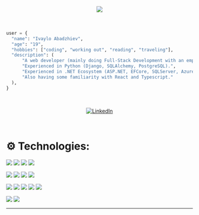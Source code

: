 <h1 align="center">
  <a href="https://git.io/typing-svg">
        <img src="https://readme-typing-svg.herokuapp.com?color=FFA500&size=30&duration=3500&center=true&lines=Hello;My+name+is+Ivaylo.;Web+Developer.;Welcome+to+my+profile">
</h1>

<br>

```py
user = {
  "name": "Ivaylo Abadzhiev",
  "age": "19",
  "hobbies": ["coding", "working out", "reading", "traveling"],
  "description": (
      "A web developer (mainly doing Full-Stack Development with an emphasis on Backend Development)."
      "Experienced in Python (Django, SQLAlchemy, PostgreSQL).",
      "Experienced in .NET Ecosystem (ASP.NET, EFCore, SQLServer, Azure)",
      "Also having some familiarity with React and Typescript."
  ),
}
```

<br>

<p align="center">
    <a href="https://www.linkedin.com/in/ivaylo-abadzhiev-8aa33722a/" target="_blank"><img alt="LinkedIn" src="https://img.shields.io/badge/-LinkedIn-0077B5?style=for-the-badge&logo=Linkedin&logoColor=white"></a>
</p>

<br>

# ⚙️ Technologies:
<p align="left">
  <img src="https://img.shields.io/badge/python-3670A0?style=for-the-badge&logo=python&logoColor=ffdd54">
  <img src="https://img.shields.io/badge/django-%23092E20.svg?style=for-the-badge&logo=django&logoColor=white">
  <img src="https://img.shields.io/badge/DJANGO-REST-ff1709?style=for-the-badge&logo=django&logoColor=white&color=ff1709&labelColor=gray">
  <img src="https://img.shields.io/badge/postgres-%23316192.svg?style=for-the-badge&logo=postgresql&logoColor=white">
</p>
<p align="left">
  <img src="https://img.shields.io/badge/.NET-5C2D91?style=for-the-badge&logo=.net&logoColor=white">
  <img src="https://img.shields.io/badge/c%23-%23239120.svg?style=for-the-badge&logo=csharp&logoColor=white">
  <img src="https://img.shields.io/badge/c++-%2300599C.svg?style=for-the-badge&logo=c%2B%2B&logoColor=white">
  <img src="https://img.shields.io/badge/Microsoft%20SQL%20Server-CC2927?style=for-the-badge&logo=microsoft%20sql%20server&logoColor=white">
</p>

<p align="left">
    <img src="https://img.shields.io/badge/react-%2320232a.svg?style=for-the-badge&logo=react&logoColor=%2361DAFB">
    <img src="https://img.shields.io/badge/html5-%23E34F26.svg?style=for-the-badge&logo=html5&logoColor=white">
    <img src="https://img.shields.io/badge/css3-%231572B6.svg?style=for-the-badge&logo=css3&logoColor=white">
    <img src="https://img.shields.io/badge/typescript-%23007ACC.svg?style=for-the-badge&logo=typescript&logoColor=white">
    <img src="https://img.shields.io/badge/tailwindcss-%2338B2AC.svg?style=for-the-badge&logo=tailwind-css&logoColor=white">
</p>

<p align="left">
    <img src="https://img.shields.io/badge/azure-%230072C6.svg?style=for-the-badge&logo=microsoftazure&logoColor=white">
    <img src="https://img.shields.io/badge/docker-%230db7ed.svg?style=for-the-badge&logo=docker&logoColor=white">
</p>

<hr/>
